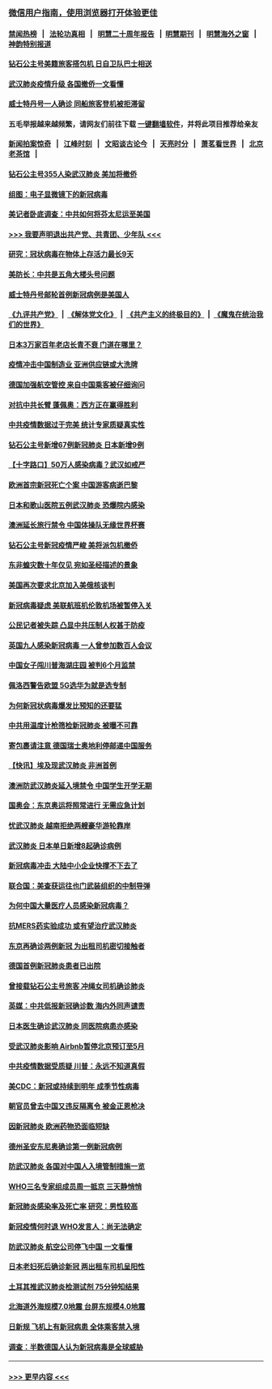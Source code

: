 ### [微信用户指南，使用浏览器打开体验更佳](https://github.com/gfw-breaker/banned-news1/blob/master/indexes/wechat-guide.md?t=0)
#### [禁闻热榜](热点新闻.md?t=0)  &nbsp;&nbsp;|&nbsp;&nbsp; [法轮功真相](https://github.com/gfw-breaker/truth/blob/master/README.md?t=0) &nbsp;&nbsp;|&nbsp;&nbsp; [明慧二十周年报告](https://github.com/gfw-breaker/mh-reports/blob/master/README.md?t=0) &nbsp;&nbsp;|&nbsp;&nbsp;[明慧期刊](https://github.com/gfw-breaker/mh-qikan) &nbsp;&nbsp;|&nbsp;&nbsp; [明慧海外之窗](https://github.com/gfw-breaker/mh-news/blob/master/README.md?t=0) &nbsp;&nbsp;|&nbsp;&nbsp; [神韵特别报道](https://github.com/gfw-breaker/mh-news/blob/master/shenyun.md?t=0)
#### [钻石公主号美籍旅客搭包机 日自卫队巴士相送](../pages/nsc418/n11872947.md?t=02162002) 
#### [武汉肺炎疫情升级 各国撤侨一文看懂](../pages/nsc418/n11859313.md?t=02162002) 
#### [威士特丹号一人确诊 同船旅客登机被拒滞留](../pages/nsc418/n11872823.md?t=02162002) 
#### 五毛举报越来越频繁，请网友们前往下载 [一键翻墙软件](https://github.com/gfw-breaker/ssr-accounts)，并将此项目推荐给亲友
#### [新闻拍案惊奇](https://github.com/gfw-breaker/banned-news1/blob/master/pages/link4.md) &nbsp;&nbsp;|&nbsp;&nbsp; [江峰时刻](https://github.com/gfw-breaker/banned-news1/blob/master/pages/link4.md) &nbsp;&nbsp;|&nbsp;&nbsp; [文昭谈古论今](https://github.com/gfw-breaker/banned-news1/blob/master/pages/link4.md) &nbsp;&nbsp;|&nbsp;&nbsp; [天亮时分](https://github.com/gfw-breaker/banned-news1/blob/master/pages/link4.md) &nbsp;&nbsp;|&nbsp;&nbsp; [萧茗看世界](https://github.com/gfw-breaker/banned-news1/blob/master/pages/link4.md) &nbsp;&nbsp;|&nbsp;&nbsp; [北京老茶馆](https://github.com/gfw-breaker/banned-news1/blob/master/pages/link4.md) &nbsp;&nbsp;|&nbsp;&nbsp; 
#### [钻石公主号355人染武汉肺炎 美加将撤侨](../pages/nsc418/n11872392.md?t=02162002) 
#### [组图：电子显微镜下的新冠病毒](../pages/nsc418/n11872057.md?t=02162002) 
#### [美记者卧底调查：中共如何将芬太尼运至美国](../pages/nsc418/n11871821.md?t=02162002) 
#### [>>> 我要声明退出共产党、共青团、少年队 <<<](https://github.com/begood0513/goodnews/blob/master/quit/letter.md) 
#### [研究：冠状病毒在物体上存活力最长9天](../pages/nsc418/n11871871.md?t=02162002) 
#### [美防长：中共是五角大楼头号问题](../pages/nsc418/n11871768.md?t=02162002) 
#### [威士特丹号邮轮首例新冠病例是美国人](../pages/nsc418/n11871731.md?t=02162002) 
#### [《九评共产党》](https://github.com/begood0513/9ping.md/blob/master/README.md) &nbsp;|&nbsp; [《解体党文化》](../../../../jtdwh.md/blob/master/README.md)  &nbsp;|&nbsp; [《共产主义的终极目的》](../../../../gczydzjmd.md/blob/master/README.md) &nbsp;|&nbsp; [《魔鬼在统治我们的世界》](../../../../mgztzwmdsj.md/blob/master/README.md) 
#### [日本3万家百年老店长青不衰 门道在哪里？](../pages/nsc418/n11871670.md?t=02162002) 
#### [疫情冲击中国制造业 亚洲供应链或大洗牌](../pages/nsc418/n11871629.md?t=02162002) 
#### [德国加强航空管控 来自中国乘客被仔细询问](../pages/nsc418/n11871572.md?t=02162002) 
#### [对抗中共长臂 蓬佩奥：西方正在赢得胜利](../pages/nsc418/n11871500.md?t=02162002) 
#### [中共疫情数据过于完美 统计专家质疑真实性](../pages/nsc418/n11870197.md?t=02162002) 
#### [钻石公主号新增67例新冠肺炎 日本新增9例](../pages/nsc418/n11871311.md?t=02162002) 
#### [【十字路口】50万人感染病毒？武汉如戒严](../pages/nsc418/n11870405.md?t=02162002) 
#### [欧洲首宗新冠死亡个案 中国游客病逝巴黎](../pages/nsc418/n11871247.md?t=02162002) 
#### [日本和歌山医院五例武汉肺炎 恐爆院内感染](../pages/nsc418/n11871128.md?t=02162002) 
#### [澳洲延长旅行禁令 中国体操队无缘世界杯赛](../pages/nsc418/n11870446.md?t=02162002) 
#### [钻石公主号新冠疫情严峻 美将派包机撤侨](../pages/nsc418/n11870505.md?t=02162002) 
#### [东非蝗灾数十年仅见 宛如圣经描述的景象](../pages/nsc418/n11870398.md?t=02162002) 
#### [美国再次要求北京加入美俄核谈判](../pages/nsc418/n11870138.md?t=02162002) 
#### [新冠病毒疑虑 美联航班机伦敦机场被暂停入关](../pages/nsc418/n11870015.md?t=02162002) 
#### [公民记者被失踪 凸显中共压制人权甚于防疫](../pages/nsc418/n11870042.md?t=02162002) 
#### [英国九人感染新冠病毒 一人曾参加数百人会议](../pages/nsc418/n11869987.md?t=02162002) 
#### [中国女子闯川普海湖庄园 被判6个月监禁](../pages/nsc418/n11869919.md?t=02162002) 
#### [佩洛西警告欧盟 5G选华为就是选专制](../pages/nsc418/n11869898.md?t=02162002) 
#### [为何新冠状病毒爆发比预知的还要猛](../pages/nsc418/n11869828.md?t=02162002) 
#### [中共用温度计枪筛检新冠肺炎 被曝不可靠](../pages/nsc418/n11869707.md?t=02162002) 
#### [寄包裹请注意 德国瑞士奥地利停邮递中国服务](../pages/nsc418/n11869727.md?t=02162002) 
#### [【快讯】埃及现武汉肺炎 非洲首例](../pages/nsc418/n11869766.md?t=02162002) 
#### [澳洲防武汉肺炎延入境禁令 中国学生开学无期](../pages/nsc418/n11869546.md?t=02162002) 
#### [国奥会：东京奥运将照常进行 无需应急计划](../pages/nsc418/n11869422.md?t=02162002) 
#### [忧武汉肺炎 越南拒绝两艘豪华游轮靠岸](../pages/nsc418/n11867444.md?t=02162002) 
#### [武汉肺炎 日本单日新增8起确诊病例](../pages/nsc418/n11869272.md?t=02162002) 
#### [新冠病毒冲击 大陆中小企业快撑不下去了](../pages/nsc418/n11869259.md?t=02162002) 
#### [联合国：美查获运往也门武装组织的中制导弹](../pages/nsc418/n11868677.md?t=02162002) 
#### [为何中国大量医疗人员感染新冠病毒？](../pages/nsc418/n11869001.md?t=02162002) 
#### [抗MERS药实验成功 或有望治疗武汉肺炎](../pages/nsc418/n11868912.md?t=02162002) 
#### [东京再确诊两例新冠 为出租司机密切接触者](../pages/nsc418/n11868770.md?t=02162002) 
#### [德国首例新冠肺炎患者已出院](../pages/nsc418/n11868714.md?t=02162002) 
#### [曾接载钻石公主号旅客 冲绳女司机确诊肺炎](../pages/nsc418/n11868610.md?t=02162002) 
#### [英媒：中共低报新冠确诊数 海内外同声谴责](../pages/nsc418/n11867421.md?t=02162002) 
#### [日本医生确诊武汉肺炎 同医院病患亦感染](../pages/nsc418/n11867779.md?t=02162002) 
#### [受武汉肺炎影响 Airbnb暂停北京预订至5月](../pages/nsc418/n11867428.md?t=02162002) 
#### [中共疫情数据受质疑 川普：永远不知道真假](../pages/nsc418/n11867195.md?t=02162002) 
#### [美CDC：新冠或持续到明年 成季节性病毒](../pages/nsc418/n11867279.md?t=02162002) 
#### [朝官员曾去中国又违反隔离令 被金正恩枪决](../pages/nsc418/n11867087.md?t=02162002) 
#### [因新冠肺炎 欧洲药物恐面临短缺](../pages/nsc418/n11867036.md?t=02162002) 
#### [德州圣安东尼奥确诊第一例新冠病例](../pages/nsc418/n11867194.md?t=02162002) 
#### [防武汉肺炎 各国对中国人入境管制措施一览](../pages/nsc418/n11838726.md?t=02162002) 
#### [WHO三名专家组成员周一抵京 三天静悄悄](../pages/nsc418/n11866947.md?t=02162002) 
#### [新冠肺炎感染率及死亡率 研究：男性较高](../pages/nsc418/n11866956.md?t=02162002) 
#### [新冠疫情何时退 WHO发言人：尚无法确定](../pages/nsc418/n11866864.md?t=02162002) 
#### [防武汉肺炎 航空公司停飞中国 一文看懂](../pages/nsc418/n11866800.md?t=02162002) 
#### [日本老妇死后确诊新冠 两出租车司机呈阳性](../pages/nsc418/n11866755.md?t=02162002) 
#### [土耳其推武汉肺炎检测试剂 75分钟知结果](../pages/nsc418/n11866520.md?t=02162002) 
#### [北海道外海规模7.0地震 台屏东规模4.0地震](../pages/nsc418/n11866262.md?t=02162002) 
#### [日新规 飞机上有新冠病患 全体乘客禁入境](../pages/nsc418/n11866233.md?t=02162002) 
#### [调查：半数德国人认为新冠病毒是全球威胁](../pages/nsc418/n11866687.md?t=02162002) 

----
#### [ >>> 更早内容 <<< ](../indexes/nsc418-earlier.md)
